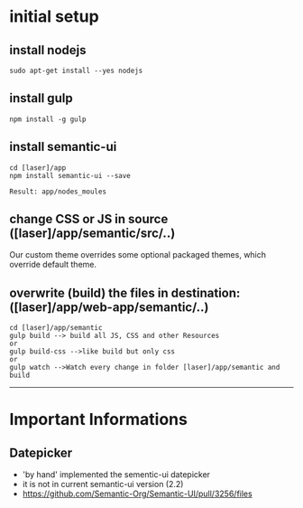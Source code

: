 # initial setup

## install nodejs

    sudo apt-get install --yes nodejs

## install gulp

    npm install -g gulp

## install semantic-ui

    cd [laser]/app 
    npm install semantic-ui --save
    
    Result: app/nodes_moules 
    
## change CSS or JS in source ([laser]/app/semantic/src/..)

Our custom theme overrides some optional packaged themes, which override default theme.

 
##  overwrite (build) the files in destination: ([laser]/app/web-app/semantic/..)
 
    cd [laser]/app/semantic
    gulp build --> build all JS, CSS and other Resources
    or
    gulp build-css -->like build but only css
    or
    gulp watch -->Watch every change in folder [laser]/app/semantic and build 
    
-----------------------------------------------------

# Important Informations

## Datepicker

- 'by hand' implemented the sementic-ui datepicker
- it is not in current semantic-ui version (2.2)
- https://github.com/Semantic-Org/Semantic-UI/pull/3256/files

